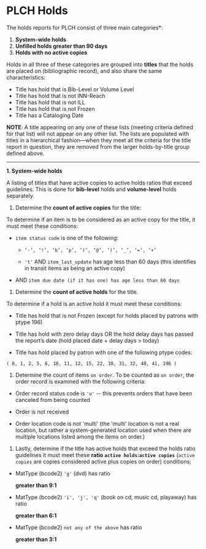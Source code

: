 # PLCH Holds

The holds reports for PLCH consist of three main categories*:

1. **System-wide holds**
1. **Unfilled holds greater than 90 days**
1. **Holds with no active copies**

Holds in all three of these categories are grouped into **titles** that the holds are placed on (bibliographic record), and also share the same characteristics:
* Title has hold that is Bib-Level or Volume Level
* Title has hold that is not INN-Reach
* Title has hold that is not ILL
* Title has hold that is not Frozen
* Title has a Cataloging Date

**NOTE**: A title appearing on any one of these lists (meeting criteria defined for that list) will not appear on any other list. The lists are populated with titles in a hierarchical fashion—when they meet all the criteria for the title report in question, they are removed from the larger holds-by-title group defined above.

---

**1. System-wide holds**

A listing of titles that have active copies to active holds ratios that exceed guidelines. This is done for **bib-level** holds and **volume-level** holds separately.

1. Determine the **count of active copies** for the title:

  To determine if an item is to be considered as an active copy for the title, it must meet these conditions:

  * ```item status code``` is one of the following:

      * ```‘-’, ‘!’, ‘b’, ‘p’, ‘(’, ‘@’, ‘)’, ‘_’, ‘=’, ‘+’```

      * ```'t'```  AND ```item_last_update``` has age less than 60 days (this identifies in transit items as being an active copy)

  * AND ```item due date (if it has one) has age less than 60 days```

1. Determine the **count of active holds** for the title.

  To determine if a hold is an active hold it must meet these conditions:

  * Title has hold that is not Frozen (except for holds placed by patrons with ptype 196)

  * Title has hold with zero delay days OR the hold delay days has passed the report’s date (hold placed date + delay days > today)

  * Title has hold placed by patron with one of the following ptype codes:

   ```( 0, 1, 2, 5, 6, 10, 11, 12, 15, 22, 30, 31, 32, 40, 41, 196 )```

1. Determine the count of items ```on order```. To be counted as ```on order```, the order record is examined with the following criteria:

  * Order record status code is ```'o'``` -- this prevents orders that have been canceled from being counted

  * Order is not received

  * Order location code is not 'multi' (the 'multi' location is not a real location, but rather a system-generated location used when there are multiple locations listed among the items on order.)

1. Lastly, determine if the title has active holds that exceed the holds ratio guidelines it must meet these **ratio ```active holds```:```active copies```** (```active copies``` are copies considered active plus copies on order) conditions:

  * MatType (bcode2) ```'g'``` (dvd) has ratio

    **greater than 9:1**

  * MatType (bcode2) ```'i', 'j', 'q'``` (book on cd, music cd, playaway) has ratio

    **greater than 6:1**

  * MatType (bcode2) ```not any of the above``` has ratio

    **greater than 3:1**
